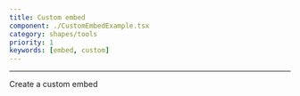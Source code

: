 ```yaml
---
title: Custom embed
component: ./CustomEmbedExample.tsx
category: shapes/tools
priority: 1
keywords: [embed, custom]
---
```


---

Create a custom embed
